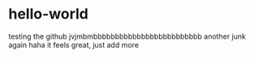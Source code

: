 # hello-world
testing the github
 jvjmbmbbbbbbbbbbbbbbbbbbbbbbbbb
 another junk again haha
 it feels great, just add more
